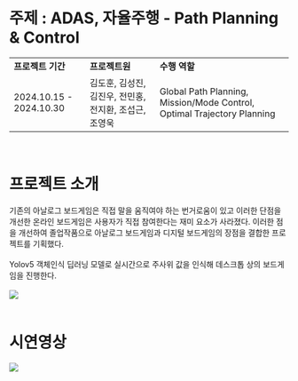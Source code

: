 #  주제 : ADAS, 자율주행 - Path Planning & Control

<table width=80%>
  <tr><td><b>프로젝트 기간</b></td><td><b>프로젝트원</b></td><td><b>수행 역할</b></td>
  </tr>
  <tr><td>2024.10.15 - 2024.10.30</td><td>김도훈, 김성진, 김진우, 전민홍, 전지환, 조섭근, 조영욱</td><td>Global Path Planning, Mission/Mode Control, Optimal Trajectory Planning</td>
  </tr>
</table>
<br/>

# 프로젝트 소개
기존의 아날로그 보드게임은 직접 말을 움직여야 하는 번거로움이 있고 이러한 단점을 개선한 온라인 보드게임은 사용자가 직접 참여한다는 재미 요소가 사라졌다. 이러한 점을 개선하여 졸업작품으로 아날로그 보드게임과 디지털 보드게임의 장점을 결합한 프로젝트를 기획했다.<br><br>
Yolov5 객체인식 딥러닝 모델로 실시간으로 주사위 값을 인식해 데스크톱 상의 보드게임을 진행한다. <br><br>
<img src="https://github.com/user-attachments/assets/a2d034c6-f529-413b-9133-69bed681ff65"> <br><br>


# 시연영상
<img src="https://github.com/user-attachments/assets/202e0df7-ace1-48e7-9d9e-dedc2d1f1fa6">
